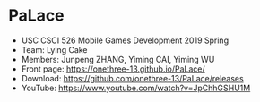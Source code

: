 # PaLace
+ USC CSCI 526 Mobile Games Development 2019 Spring
+ Team: Lying Cake
+ Members: Junpeng ZHANG, Yiming CAI, Yiming WU
+ Front page: https://onethree-13.github.io/PaLace/ 
+ Download: https://github.com/onethree-13/PaLace/releases
+ YouTube: https://www.youtube.com/watch?v=JpChhGSHU1M
